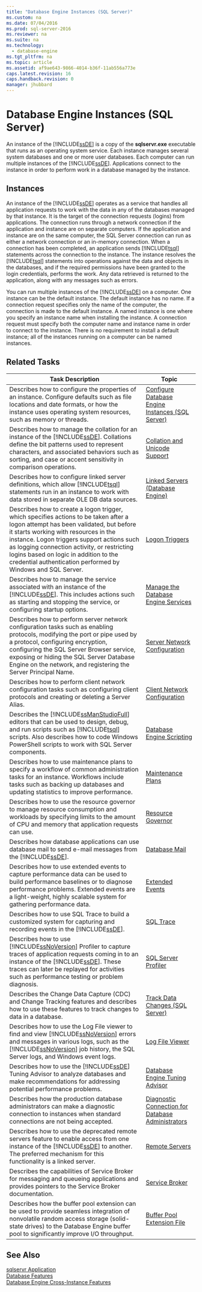 ```yaml
---
title: "Database Engine Instances (SQL Server)"
ms.custom: na
ms.date: 07/04/2016
ms.prod: sql-server-2016
ms.reviewer: na
ms.suite: na
ms.technology: 
  - database-engine
ms.tgt_pltfrm: na
ms.topic: article
ms.assetid: af9ae643-9866-4014-b36f-11ab556a773e
caps.latest.revision: 16
caps.handback.revision: 0
manager: jhubbard
---
```

# Database Engine Instances (SQL Server)
An instance of the [!INCLUDE[ssDE](../../Topics/TopicNameContainA/tokens/ssDE_md.md)] is a copy of the **sqlservr.exe** executable that runs as an operating system service. Each instance manages several system databases and one or more user databases. Each computer can run multiple instances of the [!INCLUDE[ssDE](../../Topics/TopicNameContainA/tokens/ssDE_md.md)]. Applications connect to the instance in order to perform work in a database managed by the instance.  
  
## Instances  
 An instance of the [!INCLUDE[ssDE](../../Topics/TopicNameContainA/tokens/ssDE_md.md)] operates as a service that handles all application requests to work with the data in any of the databases managed by that instance. It is the target of the connection requests (logins) from applications. The connection runs through a network connection if the application and instance are on separate computers. If the application and instance are on the same computer, the SQL Server connection can run as either a network connection or an in-memory connection. When a connection has been completed, an application sends [!INCLUDE[tsql](../../Topics/TopicNameContainA/tokens/tsql_md.md)] statements across the connection to the instance. The instance resolves the [!INCLUDE[tsql](../../Topics/TopicNameContainA/tokens/tsql_md.md)] statements into operations against the data and objects in the databases, and if the required permissions have been granted to the login credentials, performs the work. Any data retrieved is returned to the application, along with any messages such as errors.  
  
 You can run multiple instances of the [!INCLUDE[ssDE](../../Topics/TopicNameContainA/tokens/ssDE_md.md)] on a computer. One instance can be the default instance. The default instance has no name. If a connection request specifies only the name of the computer, the connection is made to the default instance. A named instance is one where you specify an instance name when installing the instance. A connection request must specify both the computer name and instance name in order to connect to the instance. There is no requirement to install a default instance; all of the instances running on a computer can be named instances.  
  
## Related Tasks  
  
|Task Description|Topic|  
|----------------------|-----------|  
|Describes how to configure the properties of an instance. Configure defaults such as file locations and date formats, or how the instance uses operating system resources, such as memory or threads.|[Configure Database Engine Instances (SQL Server)](../../Topics/TopicNameNotContainA/Configure-Database-Engine-Instances--SQL-Server-.md)|  
|Describes how to manage the collation for an instance of the [!INCLUDE[ssDE](../../Topics/TopicNameContainA/tokens/ssDE_md.md)]. Collations define the bit patterns used to represent characters, and associated behaviors such as sorting, and case or accent sensitivity in comparison operations.|[Collation and Unicode Support](../../Topics/TopicNameNotContainA/Collation-and-Unicode-Support.md)|  
|Describes how to configure linked server definitions, which allow [!INCLUDE[tsql](../../Topics/TopicNameContainA/tokens/tsql_md.md)] statements run in an instance to work with data stored in separate OLE DB data sources.|[Linked Servers (Database Engine)](../../Topics/TopicNameNotContainA/Linked-Servers--Database-Engine-.md)|  
|Describes how to create a logon trigger, which specifies actions to be taken after a logon attempt has been validated, but before it starts working with resources in the instance. Logon triggers support actions such as logging connection activity, or restricting logins based on logic in addition to the credential authentication performed by Windows and SQL Server.|[Logon Triggers](../../Topics/TopicNameNotContainA/Logon-Triggers.md)|  
|Describes how to manage the service associated with an instance of the [!INCLUDE[ssDE](../../Topics/TopicNameContainA/tokens/ssDE_md.md)]. This includes actions such as starting and stopping the service, or configuring startup options.|[Manage the Database Engine Services](../../Topics/TopicNameNotContainA/Manage-the-Database-Engine-Services.md)|  
|Describes how to perform server network configuration tasks such as enabling protocols, modifying the port or pipe used by a protocol, configuring encryption, configuring the SQL Server Browser service, exposing or hiding the SQL Server Database Engine on the network, and registering the Server Principal Name.|[Server Network Configuration](../../Topics/TopicNameNotContainA/Server-Network-Configuration.md)|  
|Describes how to perform client network configuration tasks such as configuring client protocols and creating or deleting a Server Alias.|[Client Network Configuration](../../Topics/TopicNameNotContainA/Client-Network-Configuration.md)|  
|Describes the [!INCLUDE[ssManStudioFull](../../Topics/TopicNameContainA/tokens/ssManStudioFull_md.md)] editors that can be used to design, debug, and run scripts such as [!INCLUDE[tsql](../../Topics/TopicNameContainA/tokens/tsql_md.md)] scripts. Also describes how to code Windows PowerShell scripts to work with SQL Server components.|[Database Engine Scripting](../../Topics/TopicNameNotContainA/Database-Engine-Scripting.md)|  
|Describes how to use maintenance plans to specify a workflow of common administration tasks for an instance. Workflows include tasks such as backing up databases and updating statistics to improve performance.|[Maintenance Plans](../../Topics/TopicNameNotContainA/Maintenance-Plans.md)|  
|Describes how to use the resource governor to manage resource consumption and workloads by specifying limits to the amount of CPU and memory that application requests can use.|[Resource Governor](../../Topics/TopicNameNotContainA/Resource-Governor.md)|  
|Describes how database applications can use database mail to send e-mail messages from the [!INCLUDE[ssDE](../../Topics/TopicNameContainA/tokens/ssDE_md.md)].|[Database Mail](../../Topics/TopicNameNotContainA/Database-Mail.md)|  
|Describes how to use extended events to capture performance data can be used to build performance baselines or to diagnose performance problems. Extended events are a light-weight, highly scalable system for gathering performance data.|[Extended Events](../../Topics/TopicNameNotContainA/Extended-Events.md)|  
|Describes how to use SQL Trace to build a customized system for capturing and recording events in the [!INCLUDE[ssDE](../../Topics/TopicNameContainA/tokens/ssDE_md.md)].|[SQL Trace](../../Topics/TopicNameNotContainA/SQL-Trace.md)|  
|Describes how to use [!INCLUDE[ssNoVersion](../../Topics/TopicNameContainA/tokens/ssNoVersion_md.md)] Profiler to capture traces of application requests coming in to an instance of the [!INCLUDE[ssDE](../../Topics/TopicNameContainA/tokens/ssDE_md.md)]. These traces can later be replayed for activities such as performance testing or problem diagnosis.|[SQL Server Profiler](../../Topics/TopicNameNotContainA/SQL-Server-Profiler.md)|  
|Describes the Change Data Capture (CDC) and Change Tracking features and describes how to use these features to track changes to data in a database.|[Track Data Changes (SQL Server)](../../Topics/TopicNameNotContainA/Track-Data-Changes--SQL-Server-.md)|  
|Describes how to use the Log File viewer to find and view [!INCLUDE[ssNoVersion](../../Topics/TopicNameContainA/tokens/ssNoVersion_md.md)] errors and messages in various logs, such as the [!INCLUDE[ssNoVersion](../../Topics/TopicNameContainA/tokens/ssNoVersion_md.md)] job history, the SQL Server logs, and Windows event logs.|[Log File Viewer](../../Topics/TopicNameNotContainA/Log-File-Viewer.md)|  
|Describes how to use the [!INCLUDE[ssDE](../../Topics/TopicNameContainA/tokens/ssDE_md.md)] Tuning Advisor to analyze databases and make recommendations for addressing potential performance problems.|[Database Engine Tuning Advisor](../../Topics/TopicNameNotContainA/Database-Engine-Tuning-Advisor.md)|  
|Describes how the production database administrators can make a diagnostic connection to instances when standard connections are not being accepted.|[Diagnostic Connection for Database Administrators](../../Topics/TopicNameNotContainA/Diagnostic-Connection-for-Database-Administrators.md)|  
|Describes how to use the deprecated remote servers feature to enable access from one instance of the [!INCLUDE[ssDE](../../Topics/TopicNameContainA/tokens/ssDE_md.md)] to another. The preferred mechanism for this functionality is a linked server.|[Remote Servers](../../Topics/TopicNameNotContainA/Remote-Servers.md)|  
|Describes the capabilities of Service Broker for messaging and queueing applications and provides pointers to the Service Broker documentation.|[Service Broker](../../Topics/TopicNameNotContainA/SQL-Server-Service-Broker.md)|  
|Describes how the buffer pool extension can be used to provide seamless integration of nonvolatile random access storage (solid-state drives) to the Database Engine buffer pool to significantly improve I/O throughput.|[Buffer Pool Extension File](../../Topics/TopicNameNotContainA/Buffer-Pool-Extension.md)|  
  
## See Also  
 [sqlservr Application](../../Topics/TopicNameNotContainA/sqlservr-Application.md)   
 [Database Features](../../Topics/TopicNameNotContainA/Database-Features.md)   
 [Database Engine Cross-Instance Features](../../Topics/TopicNameNotContainA/Database-Engine-Cross-Instance-Features.md)